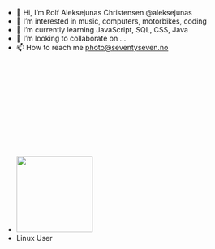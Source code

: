 
- 👋 Hi, I’m Rolf Aleksejunas Christensen @aleksejunas
- 👀 I’m interested in music, computers, motorbikes, coding
- 🌱 I’m currently learning JavaScript, SQL, CSS, Java
- 💞️ I’m looking to collaborate on ...
- 📫 How to reach me photo@seventyseven.no
-  <img  style="width: 150px; margin-top: 200px;" src="https://forum.manjaro.org/uploads/default/original/1X/6c2c472950cd0e21a709535d773ef716a1af56ea.png">
-  Linux User    
<!--
aleksejunas/aleksejunas is a ✨ special ✨ repository because its `README.md` (this file) appears on your GitHub profile.
You can click the Preview link to take a look at your changes.
--->
